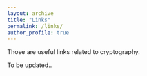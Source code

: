```yaml
---
layout: archive
title: "Links"
permalink: /links/
author_profile: true
---
```


Those are useful links related to cryptography.

To be updated..